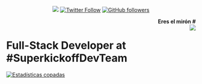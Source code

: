 <p align="center">
    <a href="https://superkickoff.app" target="_blank"><img src="https://bleutecmedia.com/wp-content/uploads/2019/11/logo.png"></a>
    <a href="https://twitter.com/Iscalej" target="_blank"><img alt="Twitter Follow" src="https://img.shields.io/twitter/follow/iscalej?label=Iscalej"></a>
    <a href="https://github.com/Iscalej" target="_blank"><img alt="GitHub followers" src="https://img.shields.io/github/followers/Iscalej?label=Iscalej&style=social"></a>
</p>

<div align="right">
    <b>Eres el mirón # </b><br>
    <img src="https://profile-counter.glitch.me/iscalej/count.svg" align="right" />
</div>

# Full-Stack Developer at **#SuperkickoffDevTeam**

[![Estadísticas copadas](https://github-readme-stats.vercel.app/api?username=iscalej&count_private=true&show_icons=true&theme=radical&locale=es&custom_title=Estadísticas+copadas)](https://rigobertoalejandres.dev)
